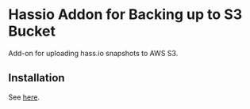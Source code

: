 # Hassio Addon for Backing up to S3 Bucket

Add-on for uploading hass.io snapshots to AWS S3.

## Installation

See [here](https://github.com/mikebell/hassio-backup-s3/blob/master/backup-s3/README.md).